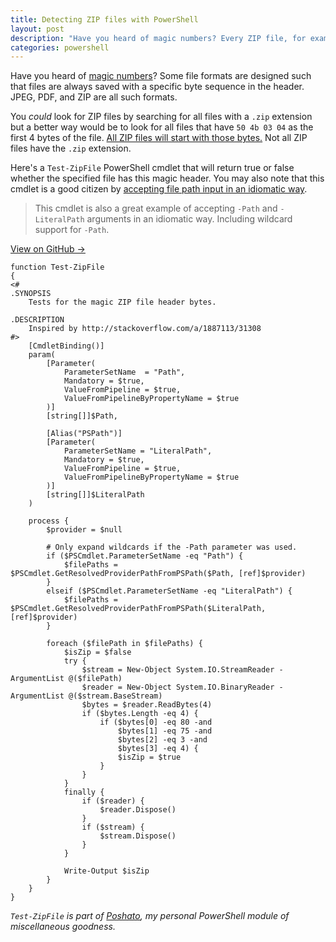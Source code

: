 ```yaml
---
title: Detecting ZIP files with PowerShell
layout: post
description: "Have you heard of magic numbers? Every ZIP file, for example, has same first 4 bytes. I'll show you how to find ZIP files by checking for these header bytes."
categories: powershell
---
```


Have you heard of [magic numbers][magicnumbers]? Some file formats are designed such that files are always saved with a specific byte sequence in the header. JPEG, PDF, and ZIP are all such formats.

You _could_ look for ZIP files by searching for all files with a `.zip` extension but a better way would be to look for all files that have `50 4b 03 04` as the first 4 bytes of the file. [All ZIP files will start with those bytes.][so] Not all ZIP files have the `.zip` extension.

Here's a `Test-ZipFile` PowerShell cmdlet that will return true or false whether the specified file has this magic header. You may also note that this cmdlet is a good citizen by [accepting file path input in an idiomatic way][pathinput].

> This cmdlet is also a great example of accepting `-Path` and `-LiteralPath` arguments in an idiomatic way. Including wildcard support for `-Path`.

[View on GitHub &#8594;](https://github.com/jpoehls/Poshato/blob/master/Test-ZipFile.ps1)

	function Test-ZipFile
	{
	<#
	.SYNOPSIS
	    Tests for the magic ZIP file header bytes.

	.DESCRIPTION
	    Inspired by http://stackoverflow.com/a/1887113/31308
	#>
		[CmdletBinding()]
		param(
			[Parameter(
				ParameterSetName  = "Path",
	            Mandatory = $true,
				ValueFromPipeline = $true,
				ValueFromPipelineByPropertyName = $true
			)]
			[string[]]$Path,

	        [Alias("PSPath")]
			[Parameter(
				ParameterSetName = "LiteralPath",
	            Mandatory = $true,
				ValueFromPipeline = $true,
				ValueFromPipelineByPropertyName = $true
			)]
			[string[]]$LiteralPath
		)

	    process {
	        $provider = $null

	        # Only expand wildcards if the -Path parameter was used.
	        if ($PSCmdlet.ParameterSetName -eq "Path") {
	            $filePaths = $PSCmdlet.GetResolvedProviderPathFromPSPath($Path, [ref]$provider)
	        }
	        elseif ($PSCmdlet.ParameterSetName -eq "LiteralPath") {
	            $filePaths = $PSCmdlet.GetResolvedProviderPathFromPSPath($LiteralPath, [ref]$provider)
	        }

	        foreach ($filePath in $filePaths) {
	            $isZip = $false
		        try {
		            $stream = New-Object System.IO.StreamReader -ArgumentList @($filePath)
		            $reader = New-Object System.IO.BinaryReader -ArgumentList @($stream.BaseStream)
		            $bytes = $reader.ReadBytes(4)
		            if ($bytes.Length -eq 4) {
		                if ($bytes[0] -eq 80 -and
		                    $bytes[1] -eq 75 -and
		                    $bytes[2] -eq 3 -and
		                    $bytes[3] -eq 4) {
		                    $isZip = $true
		                }
		            }
		        }
		        finally {
		            if ($reader) {
		                $reader.Dispose()
		            }
		            if ($stream) {
		                $stream.Dispose()
		            }
		        }

	            Write-Output $isZip
	        }
	    }
	}

_`Test-ZipFile` is part of [Poshato][poshato], my personal PowerShell module of miscellaneous goodness._

[magicnumbers]: http://en.wikipedia.org/wiki/Magic_number_(programming)#Magic_numbers_in_files
[so]: http://stackoverflow.com/a/1887113/31308
[pathinput]: http://stackoverflow.com/a/8506768
[poshato]: http://github.com/jpoehls/poshato